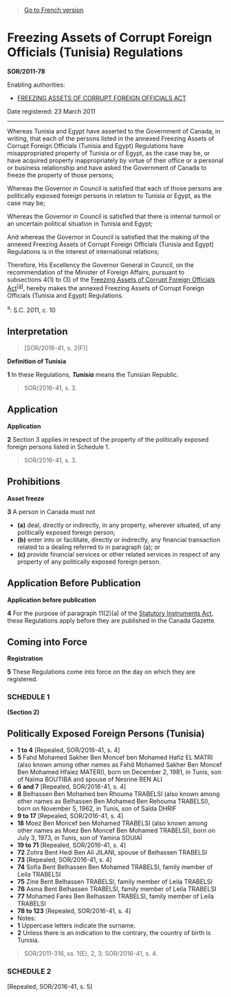 > [Go to French version](/fr/Règlements/Décrets,%20ordonnances%20et%20règlements%20statutaires/2011/78.md)

# Freezing Assets of Corrupt Foreign Officials (Tunisia) Regulations

**SOR/2011-78**

Enabling authorities: 
- [FREEZING ASSETS OF CORRUPT FOREIGN OFFICIALS ACT](/en/Acts/Statutes%20of%20Canada/2011/c.%2010.md)

Date registered: 23 March 2011

----------

Whereas Tunisia and Egypt have asserted to the Government of Canada, in writing, that each of the persons listed in the annexed Freezing Assets of Corrupt Foreign Officials (Tunisia and Egypt) Regulations have misappropriated property of Tunisia or of Egypt, as the case may be, or have acquired property inappropriately by virtue of their office or a personal or business relationship and have asked the Government of Canada to freeze the property of those persons;

Whereas the Governor in Council is satisfied that each of those persons are politically exposed foreign persons in relation to Tunisia or Egypt, as the case may be;

Whereas the Governor in Council is satisfied that there is internal turmoil or an uncertain political situation in Tunisia and Egypt;

And whereas the Governor in Council is satisfied that the making of the annexed Freezing Assets of Corrupt Foreign Officials (Tunisia and Egypt) Regulations is in the interest of international relations;

Therefore, His Excellency the Governor General in Council, on the recommendation of the Minister of Foreign Affairs, pursuant to subsections 4(1) to (3) of the [Freezing Assets of Corrupt Foreign Officials Act](/en/Acts/Statutes%20of%20Canada/2011/c.%2010.md)<sup><a href='#fn_81000-2-870-E_hq_10504'>[a]</a></sup>, hereby makes the annexed Freezing Assets of Corrupt Foreign Officials (Tunisia and Egypt) Regulations.

<a name='fn_81000-2-870-E_hq_10504'><sup>a</sup></a>: S.C. 2011, c. 10<br />




## Interpretation
> [SOR/2016-41, s. 2(F)]




**Definition of Tunisia**

**1** In these Regulations, ***Tunisia*** means the Tunisian Republic.
> SOR/2016-41, s. 3.





## Application



**Application**

**2** Section 3 applies in respect of the property of the politically exposed foreign persons listed in Schedule 1.
> SOR/2016-41, s. 3.





## Prohibitions



**Asset freeze**

**3** A person in Canada must not
- **(a)** deal, directly or indirectly, in any property, wherever situated, of any politically exposed foreign person;
- **(b)** enter into or facilitate, directly or indirectly, any financial transaction related to a dealing referred to in paragraph (a); or
- **(c)** provide financial services or other related services in respect of any property of any politically exposed foreign person.




## Application Before Publication



**Application before publication**

**4** For the purpose of paragraph 11(2)(a) of the [Statutory Instruments Act](/en/Acts/Revised%20Statutes%20of%20Canada/S/S-22.md), these Regulations apply before they are published in the Canada Gazette.




## Coming into Force



**Registration**

**5** These Regulations come into force on the day on which they are registered.




### **SCHEDULE 1** 
**(Section 2)**
## Politically Exposed Foreign Persons (Tunisia)
- **1 to 4** [Repealed, SOR/2016-41, s. 4]
- **5** Fahd Mohamed Sakher Ben Moncef ben Mohamed Hafiz EL MATRI (also known among other names as Fahd Mohamed Sakher Ben Moncef Ben Mohamed Hfaiez MATERI), born on December 2, 1981, in Tunis, son of Naïma BOUTIBA and spouse of Nesrine BEN ALI
- **6 and 7** [Repealed, SOR/2016-41, s. 4]
- **8** Belhassen Ben Mohamed ben Rhouma TRABELSI (also known among other names as Belhassen Ben Mohamed Ben Rehouma TRABELSI), born on November 5, 1962, in Tunis, son of Saïda DHRIF
- **9 to 17** [Repealed, SOR/2016-41, s. 4]
- **18** Moez Ben Moncef ben Mohamed TRABELSI (also known among other names as Moez Ben Moncef Ben Mohamed TRABELSI), born on July 3, 1973, in Tunis, son of Yamina SOUIAÏ
- **19 to 71** [Repealed, SOR/2016-41, s. 4]
- **72** Zohra Bent Hedi Ben Ali JILANI, spouse of Belhassen TRABELSI
- **73** [Repealed, SOR/2016-41, s. 4]
- **74** Sofia Bent Belhassen Ben Mohamed TRABELSI, family member of Leila TRABELSI
- **75** Zine Bent Belhassen TRABELSI, family member of Leila TRABELSI
- **76** Asma Bent Belhassen TRABELSI, family member of Leila TRABELSI
- **77** Mohamed Fares Ben Belhassen TRABELSI, family member of Leila TRABELSI
- **78 to 123** [Repealed, SOR/2016-41, s. 4]
- Notes:
- **1** Uppercase letters indicate the surname.
- **2** Unless there is an indication to the contrary, the country of birth is Tunisia.
> SOR/2011-316, ss. 1(E), 2, 3; SOR/2016-41, s. 4.




### **SCHEDULE 2** 
[Repealed, SOR/2016-41, s. 5]


